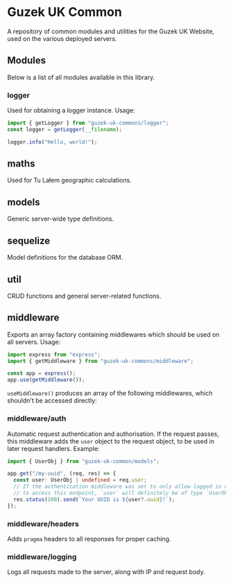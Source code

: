 # Guzek UK Common

A repository of common modules and utilities for the Guzek UK Website, used on the various deployed servers.

## Modules

Below is a list of all modules available in this library.

### logger

Used for obtaining a logger instance. Usage:

```ts
import { getLogger } from "guzek-uk-commons/logger";
const logger = getLogger(__filename);

logger.info("Hello, world!");
```

## maths

Used for Tu Lałem geographic calculations.

## models

Generic server-wide type definitions.

## sequelize

Model definitions for the database ORM.

## util

CRUD functions and general server-related functions.

## middleware

Exports an array factory containing middlewares which should be used on all servers. Usage:

```ts
import express from "express";
import { getMiddleware } from "guzek-uk-commons/middleware";

const app = express();
app.use(getMiddleware());
```

`useMiddleware()` produces an array of the following middlewares, which shouldn't be accessed directly:

### middleware/auth

Automatic request authentication and authorisation. If the request passes, this middleware adds the `user` object to the request object, to be used in later request handlers. Example:

```ts
import { UserObj } from "guzek-uk-common/models";

app.get("/my-uuid", (req, res) => {
  const user: UserObj | undefined = req.user;
  // If the authentication middleware was set to only allow logged in users
  // to access this endpoint, `user` will definitely be of type `UserObj`.
  res.status(200).send(`Your UUID is ${user?.uuid}!`);
});
```

### middleware/headers

Adds `pragma` headers to all responses for proper caching.

### middleware/logging

Logs all requests made to the server, along with IP and request body.
